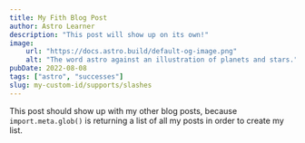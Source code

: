 ```yaml
---
title: My Fith Blog Post
author: Astro Learner
description: "This post will show up on its own!"
image:
    url: "https://docs.astro.build/default-og-image.png"
    alt: "The word astro against an illustration of planets and stars."
pubDate: 2022-08-08
tags: ["astro", "successes"]
slug: my-custom-id/supports/slashes
---
```

This post should show up with my other blog posts, because `import.meta.glob()` is returning a list of all my posts in order to create my list.
